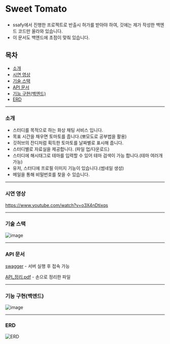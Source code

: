 # Sweet Tomato

###

- ssafy에서 진행한 프로젝트로 반출시 허가를 받아야 하여, 깃에는 제가 작성한 백엔드 코드만 올라와 있습니다.
- 이 문서도 백엔드에 초점이 맞춰 있습니다.

###

## 목차

- [소개](#소개)
- [시연 영상](#시연-영상)
- [기술 스택](#기술-스택)
- [API 문서](#API-문서)
- [기능 구현(백엔드)](#기능-구현(백엔드))
- [ERD](#ERD)



---

### 소개

- 스터디를 목적으로 하는 화상 채팅 서비스 입니다.
- 목표 시간을 채우면 토마토를 줍니다.(뽀모도로 공부법을 활용)
- 깃허브의 잔디처럼 획득한 토마토를 날짜별로 표시해 줍니다.
- 스터디별로 자료실을 제공합니다. (파일 업/다운로드)
- 스터디에 해시태그로 테마를 입력할 수 있어 테마 검색이 가능 합니다.(테마 여러개 가능)
- 유저, 스터디에 프로필 이미지 기능이 있습니다.(썸네일 생성)
- 메일을 통해 비밀번호를 찾을 수 있습니다.

---

### 시연 영상

https://www.youtube.com/watch?v=o3X4nDtixqs

---

### 기술 스택

![image](https://user-images.githubusercontent.com/30695859/138035450-6d728de8-3f52-4c62-b803-155513d5a732.png)

---

### API 문서

[swagger](http://localhost:8080/swagger-ui.html) - 서버 실행 후 접속 가능

[API_정리.pdf](https://github.com/alb7979s/study_with_us/files/7379974/API_.pdf) - 손으로 정리한 파일

---

### 기능 구현(백엔드)

![image](https://user-images.githubusercontent.com/30695859/138037581-0acdd631-9830-4b6e-8a8b-e954b2a1f5c9.png)

---

### ERD

![ERD](https://user-images.githubusercontent.com/30695859/138068458-6dc94b48-ce41-4b57-bc0d-21372903ccab.png)

